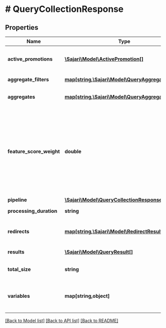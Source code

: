 # # QueryCollectionResponse

## Properties

| Name                     | Type                                                                                    | Description                                                                                                                                                                                                                                                                                      | Notes      |
| ------------------------ | --------------------------------------------------------------------------------------- | ------------------------------------------------------------------------------------------------------------------------------------------------------------------------------------------------------------------------------------------------------------------------------------------------ | ---------- |
| **active_promotions**    | [**\Sajari\Model\ActivePromotion[]**](ActivePromotion.md)                               | A list of the promotions activated when running the query.                                                                                                                                                                                                                                       | [optional] |
| **aggregate_filters**    | [**map[string,\Sajari\Model\QueryAggregateResult]**](QueryAggregateResult.md)           | The aggregates run with filters.                                                                                                                                                                                                                                                                 | [optional] |
| **aggregates**           | [**map[string,\Sajari\Model\QueryAggregateResult]**](QueryAggregateResult.md)           | The aggregates returned by the query.                                                                                                                                                                                                                                                            | [optional] |
| **feature_score_weight** | **double**                                                                              | The weight applied to the features in the query, used for analyzing the index, neural and feature components for results. For each result: &#x60;&#x60;&#x60; score &#x3D; max(index_score, neural_score) _ (1 - feature_score_weight) + feature_score _ feature_score_weight &#x60;&#x60;&#x60; | [optional] |
| **pipeline**             | [**\Sajari\Model\QueryCollectionResponsePipeline**](QueryCollectionResponsePipeline.md) |                                                                                                                                                                                                                                                                                                  | [optional] |
| **processing_duration**  | **string**                                                                              | The total time taken to perform the query.                                                                                                                                                                                                                                                       | [optional] |
| **redirects**            | [**map[string,\Sajari\Model\RedirectResult]**](RedirectResult.md)                       | A mapping of redirects triggered for all possible variations of the query.                                                                                                                                                                                                                       | [optional] |
| **results**              | [**\Sajari\Model\QueryResult[]**](QueryResult.md)                                       | The results returned by the query.                                                                                                                                                                                                                                                               | [optional] |
| **total_size**           | **string**                                                                              | The total number of results that match the query.                                                                                                                                                                                                                                                | [optional] |
| **variables**            | **map[string,object]**                                                                  | The modified variables returned by the pipeline after it has finished processing.                                                                                                                                                                                                                | [optional] |

[[Back to Model list]](../../README.md#models) [[Back to API list]](../../README.md#endpoints) [[Back to README]](../../README.md)
